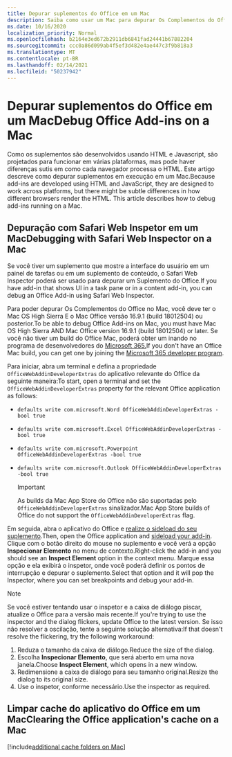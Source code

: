 ```yaml
---
title: Depurar suplementos do Office em um Mac
description: Saiba como usar um Mac para depurar Os Complementos do Office.
ms.date: 10/16/2020
localization_priority: Normal
ms.openlocfilehash: b2164e3ed672b2911db6841fad24441b67882204
ms.sourcegitcommit: ccc0a86d099ab4f5ef3d482e4ae447c3f9b818a3
ms.translationtype: MT
ms.contentlocale: pt-BR
ms.lasthandoff: 02/14/2021
ms.locfileid: "50237942"
---
```

# <a name="debug-office-add-ins-on-a-mac"></a><span data-ttu-id="67dcf-103">Depurar suplementos do Office em um Mac</span><span class="sxs-lookup"><span data-stu-id="67dcf-103">Debug Office Add-ins on a Mac</span></span>

<span data-ttu-id="67dcf-p101">Como os suplementos são desenvolvidos usando HTML e Javascript, são projetados para funcionar em várias plataformas, mas pode haver diferenças sutis em como cada navegador processa o HTML. Este artigo descreve como depurar suplementos em execução em um Mac.</span><span class="sxs-lookup"><span data-stu-id="67dcf-p101">Because add-ins are developed using HTML and JavaScript, they are designed to work across platforms, but there might be subtle differences in how different browsers render the HTML. This article describes how to debug add-ins running on a Mac.</span></span>

## <a name="debugging-with-safari-web-inspector-on-a-mac"></a><span data-ttu-id="67dcf-106">Depuração com Safari Web Inspetor em um Mac</span><span class="sxs-lookup"><span data-stu-id="67dcf-106">Debugging with Safari Web Inspector on a Mac</span></span>

<span data-ttu-id="67dcf-107">Se você tiver um suplemento que mostre a interface do usuário em um painel de tarefas ou em um suplemento de conteúdo, o Safari Web Inspector poderá ser usado para depurar um Suplemento do Office.</span><span class="sxs-lookup"><span data-stu-id="67dcf-107">If you have add-in that shows UI in a task pane or in a content add-in, you can debug an Office Add-in using Safari Web Inspector.</span></span>

<span data-ttu-id="67dcf-108">Para poder depurar Os Complementos do Office no Mac, você deve ter o Mac OS High Sierra E o Mac Office versão 16.9.1 (build 18012504) ou posterior.</span><span class="sxs-lookup"><span data-stu-id="67dcf-108">To be able to debug Office Add-ins on Mac, you must have Mac OS High Sierra AND Mac Office version 16.9.1 (build 18012504) or later.</span></span> <span data-ttu-id="67dcf-109">Se você não tiver um build do Office Mac, poderá obter um inando no programa de desenvolvedores do [Microsoft 365.](https://developer.microsoft.com/office/dev-program)</span><span class="sxs-lookup"><span data-stu-id="67dcf-109">If you don't have an Office Mac build, you can get one by joining the [Microsoft 365 developer program](https://developer.microsoft.com/office/dev-program).</span></span>

<span data-ttu-id="67dcf-110">Para iniciar, abra um terminal e defina a propriedade `OfficeWebAddinDeveloperExtras` do aplicativo relevante do Office da seguinte maneira:</span><span class="sxs-lookup"><span data-stu-id="67dcf-110">To start, open a terminal and set the `OfficeWebAddinDeveloperExtras` property for the relevant Office application as follows:</span></span>

- `defaults write com.microsoft.Word OfficeWebAddinDeveloperExtras -bool true`

- `defaults write com.microsoft.Excel OfficeWebAddinDeveloperExtras -bool true`

- `defaults write com.microsoft.Powerpoint OfficeWebAddinDeveloperExtras -bool true`

- `defaults write com.microsoft.Outlook OfficeWebAddinDeveloperExtras -bool true`

    > [!IMPORTANT]
    > <span data-ttu-id="67dcf-111">As builds da Mac App Store do Office não são suportadas pelo `OfficeWebAddinDeveloperExtras` sinalizador.</span><span class="sxs-lookup"><span data-stu-id="67dcf-111">Mac App Store builds of Office do not support the `OfficeWebAddinDeveloperExtras` flag.</span></span>

<span data-ttu-id="67dcf-112">Em seguida, abra o aplicativo do Office e [realize o sideload do seu suplemento](sideload-an-office-add-in-on-ipad-and-mac.md).</span><span class="sxs-lookup"><span data-stu-id="67dcf-112">Then, open the Office application and [sideload your add-in](sideload-an-office-add-in-on-ipad-and-mac.md).</span></span> <span data-ttu-id="67dcf-113">Clique com o botão direito do mouse no suplemento e você verá a opção **Inspecionar Elemento** no menu de contexto.</span><span class="sxs-lookup"><span data-stu-id="67dcf-113">Right-click the add-in and you should see an **Inspect Element** option in the context menu.</span></span> <span data-ttu-id="67dcf-114">Marque essa opção e ela exibirá o inspetor, onde você poderá definir os pontos de interrupção e depurar o suplemento.</span><span class="sxs-lookup"><span data-stu-id="67dcf-114">Select that option and it will pop the Inspector, where you can set breakpoints and debug your add-in.</span></span>

> [!NOTE]
> <span data-ttu-id="67dcf-115">Se você estiver tentando usar o inspetor e a caixa de diálogo piscar, atualize o Office para a versão mais recente.</span><span class="sxs-lookup"><span data-stu-id="67dcf-115">If you're trying to use the inspector and the dialog flickers, update Office to the latest version.</span></span> <span data-ttu-id="67dcf-116">Se isso não resolver a oscilação, tente a seguinte solução alternativa:</span><span class="sxs-lookup"><span data-stu-id="67dcf-116">If that doesn't resolve the flickering, try the following workaround:</span></span>
> 1. <span data-ttu-id="67dcf-117">Reduza o tamanho da caixa de diálogo.</span><span class="sxs-lookup"><span data-stu-id="67dcf-117">Reduce the size of the dialog.</span></span>
> 2. <span data-ttu-id="67dcf-118">Escolha **Inspecionar Elemento**, que será aberto em uma nova janela.</span><span class="sxs-lookup"><span data-stu-id="67dcf-118">Choose **Inspect Element**, which opens in a new window.</span></span>
> 3. <span data-ttu-id="67dcf-119">Redimensione a caixa de diálogo para seu tamanho original.</span><span class="sxs-lookup"><span data-stu-id="67dcf-119">Resize the dialog to its original size.</span></span>
> 4. <span data-ttu-id="67dcf-120">Use o inspetor, conforme necessário.</span><span class="sxs-lookup"><span data-stu-id="67dcf-120">Use the inspector as required.</span></span>

## <a name="clearing-the-office-applications-cache-on-a-mac"></a><span data-ttu-id="67dcf-121">Limpar cache do aplicativo do Office em um Mac</span><span class="sxs-lookup"><span data-stu-id="67dcf-121">Clearing the Office application's cache on a Mac</span></span>

[!include[additional cache folders on Mac](../includes/mac-cache-folders.md)]
